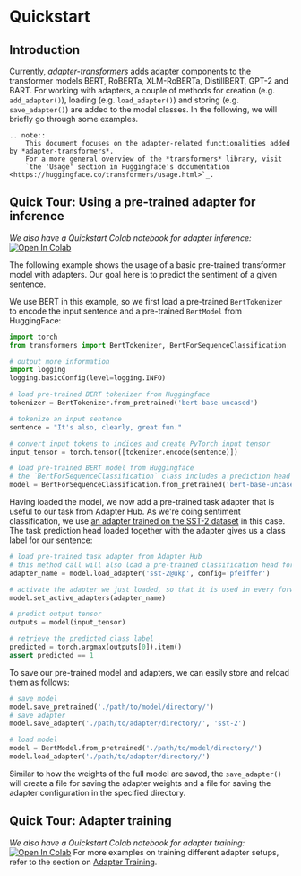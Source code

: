 # Quickstart

## Introduction

Currently, *adapter-transformers* adds adapter components to the transformer models BERT, RoBERTa, XLM-RoBERTa, DistillBERT, GPT-2 and BART.
For working with adapters, a couple of methods for creation (e.g. `add_adapter()`), loading (e.g. `load_adapter()`) and
storing (e.g. `save_adapter()`) are added to the model classes. In the following, we will briefly go through some examples.

```eval_rst
.. note::
    This document focuses on the adapter-related functionalities added by *adapter-transformers*.
    For a more general overview of the *transformers* library, visit
    `the 'Usage' section in Huggingface's documentation <https://huggingface.co/transformers/usage.html>`_.
```

## Quick Tour: Using a pre-trained adapter for inference

_We also have a Quickstart Colab notebook for adapter inference:_ [![Open In Colab](https://colab.research.google.com/assets/colab-badge.svg)](https://colab.research.google.com/github.com/Adapter-Hub/adapter-transformers/blob/master/notebooks/02_Adapter_Inference.ipynb)

The following example shows the usage of a basic pre-trained transformer model with adapters.
Our goal here is to predict the sentiment of a given sentence.

We use BERT in this example, so we first load a pre-trained `BertTokenizer` to encode the input sentence and a pre-trained
`BertModel` from HuggingFace:

```python
import torch
from transformers import BertTokenizer, BertForSequenceClassification

# output more information
import logging
logging.basicConfig(level=logging.INFO)

# load pre-trained BERT tokenizer from Huggingface
tokenizer = BertTokenizer.from_pretrained('bert-base-uncased')

# tokenize an input sentence
sentence = "It's also, clearly, great fun."

# convert input tokens to indices and create PyTorch input tensor
input_tensor = torch.tensor([tokenizer.encode(sentence)])

# load pre-trained BERT model from Huggingface
# the `BertForSequenceClassification` class includes a prediction head for sequence classification
model = BertForSequenceClassification.from_pretrained('bert-base-uncased')
```

Having loaded the model, we now add a pre-trained task adapter that is useful to our task from Adapter Hub.
As we're doing sentiment classification, we use [an adapter trained on the SST-2 dataset](https://adapterhub.ml/adapters/ukp/bert-base-uncased_sentiment_sst-2_pfeiffer/) in this case.
The task prediction head loaded together with the adapter gives us a class label for our sentence:

```python
# load pre-trained task adapter from Adapter Hub
# this method call will also load a pre-trained classification head for the adapter task
adapter_name = model.load_adapter('sst-2@ukp', config='pfeiffer')

# activate the adapter we just loaded, so that it is used in every forward pass
model.set_active_adapters(adapter_name)

# predict output tensor
outputs = model(input_tensor)

# retrieve the predicted class label
predicted = torch.argmax(outputs[0]).item()
assert predicted == 1
```

To save our pre-trained model and adapters, we can easily store and reload them as follows:

```python
# save model
model.save_pretrained('./path/to/model/directory/')
# save adapter
model.save_adapter('./path/to/adapter/directory/', 'sst-2')

# load model
model = BertModel.from_pretrained('./path/to/model/directory/')
model.load_adapter('./path/to/adapter/directory/')
```

Similar to how the weights of the full model are saved, the `save_adapter()` will create a file for saving the adapter weights and a file for saving the adapter configuration in the specified directory.

## Quick Tour: Adapter training

_We also have a Quickstart Colab notebook for adapter training:_ [![Open In Colab](https://colab.research.google.com/assets/colab-badge.svg)](https://colab.research.google.com/github.com/Adapter-Hub/adapter-transformers/blob/master/notebooks/01_Adapter_Training.ipynb)
For more examples on training different adapter setups, refer to the section on [Adapter Training](training.md).
